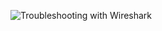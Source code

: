 ![Troubleshooting with Wireshark](https://github.com/kimheeseo/python/blob/main/%EC%B4%88%EB%B3%B4%EC%9E%90%EB%A5%BC_%EC%9C%84%ED%95%9C_%ED%8C%8C%EC%9D%B4%EC%8D%AC200%EC%A0%9C/9791191600018.jpg)

